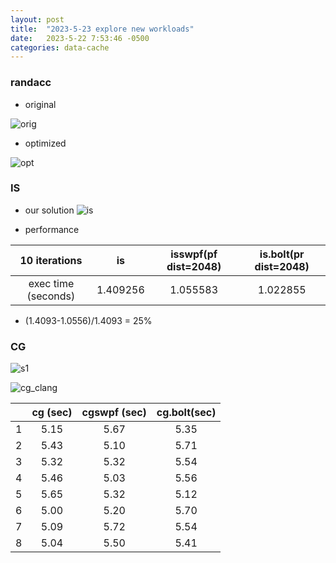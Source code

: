 ```yaml
---
layout: post
title:  "2023-5-23 explore new workloads"
date:   2023-5-22 7:53:46 -0500
categories: data-cache
---
```

### randacc
- original

![orig](/assets/2023-05-23/randacc.png) 

- optimized

![opt](/assets/2023-05-23/randaccswpf.png)

### IS
- our solution
![is](/assets/2023-05-23/is_clang.png)

- performance

| 10 iterations | is | isswpf(pf dist=2048) | is.bolt(pr dist=2048) | 
|:---:|:---:|:---:|:---:|
|  exec time (seconds)  | 1.409256 | 1.055583 | 1.022855 |

- (1.4093-1.0556)/1.4093 = 25%


### CG
![s1](/assets/2023-05-23/s1.png)

![cg_clang](/assets/2023-05-23/cg_clang.png)

| | cg (sec) | cgswpf (sec) | cg.bolt(sec) |
|:---:|:---:|:---:|:---:| 
|  1   | 5.15 | 5.67 | 5.35 |
|  2   | 5.43 | 5.10 | 5.71 |
|  3   | 5.32 | 5.32 | 5.54 |
|  4   | 5.46 | 5.03 | 5.56 | 
|  5   | 5.65 | 5.32 | 5.12 | 
|  6   | 5.00 | 5.20 | 5.70 |
|  7   | 5.09 | 5.72 | 5.54 |
|  8   | 5.04 | 5.50 | 5.41 |







